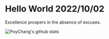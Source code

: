 # Hello World 2022/10/02

Excellence prospers in the absence of excuses.

![PoyChang's github stats](https://github-readme-stats.vercel.app/api?username=poychang&show_icons=true&theme=dracula)
